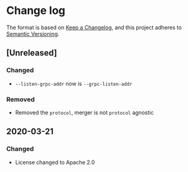 # Change log

The format is based on [Keep a Changelog](https://keepachangelog.com/en/1.0.0/),
and this project adheres to [Semantic Versioning](https://semver.org/spec/v2.0.0.html).


## [Unreleased]
### Changed
* `--listen-grpc-addr` now is `--grpc-listen-addr`

### Removed
* Removed the `protocol`, merger is not `protocol` agnostic 

## 2020-03-21

### Changed

* License changed to Apache 2.0